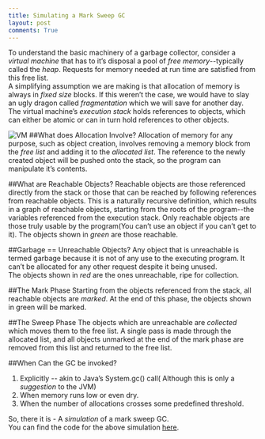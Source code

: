 ```yaml
---
title: Simulating a Mark Sweep GC
layout: post
comments: True
---
```


To understand the basic machinery of a garbage collector, consider a *virtual machine* that has to it’s disposal a pool of *free memory*--typically called the *heap*. Requests for memory needed at run time are satisfied from this free list. <br/>
A simplifying assumption we are making is that allocation of memory is always in *fixed size* blocks. If this weren’t the case, we would have to slay an ugly dragon called *fragmentation* which we will save for another day.<br/>
The virtual machine’s *execution stack* holds references to objects, which can either be atomic or can in turn hold references to other objects. 

![VM]({{site.url}}/images/gc.png)
##What does Allocation Involve?
Allocation of memory for any purpose, such as object creation, involves removing a memory block from the *free list* and adding it to the *allocated list*. The reference to the newly created object will be pushed onto the stack, so the program can manipulate it’s contents.

##What are Reachable Objects?
Reachable objects are those referenced directly from the stack or those that can be reached by following references from reachable objects. This is a naturally recursive definition, which results in a graph of reachable objects, starting from the roots of the program--the variables referenced from the execution stack. Only reachable objects are those truly usable by the program(You can’t use an object if you can’t get to it). 
The objects shown in *green* are those reachable.

##Garbage == Unreachable Objects?
Any object that is unreachable is termed garbage because it is not of any use to the executing program. It can’t be allocated for any other request despite it being unused.<br/>
The objects shown in *red* are the ones unreachable, ripe for collection.

##The Mark Phase
Starting from the objects referenced from the stack, all reachable objects are *marked*. At the end of this phase, the objects shown in green will be marked.

##The Sweep Phase
The objects which are unreachable are *collected* which moves them to the free list. A single pass is made through the allocated list, and all objects unmarked at the end of the mark phase are removed from this list and returned to the free list.

##When Can the GC be invoked?
<ol>
<li>Explicitly -- akin to Java’s System.gc() call( Although this is only a <i>suggestion</i> to the JVM)</li>
<li>When memory runs low or even dry.</li>
<li>When the number of allocations crosses some predefined threshold.</li>
</ol>

So, there it is - A *simulation* of a mark sweep GC.<br/>
You can find the code for the above simulation [here](https://github.com/Deborah-Digges/mark-sweep-simulation).

